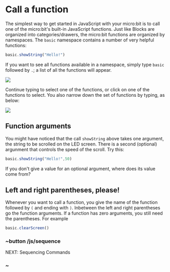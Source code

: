 # Call a function

The simplest way to get started in JavaScript with your micro:bit is to
call one of the micro:bit's built-in JavaScript functions. Just like Blocks
are organized into categories/drawers, the micro:bit functions are organized by
namespaces.  The `basic` namespace contains a number of very helpful
functions:

```typescript
basic.showString("Hello!")
```

If you want to see all functions available in a namespace, simply type `basic`
followed by `.`; a list of all the functions will appear. 

![](/static/mb/js/basicFuns.png)

Continue typing to select one of the functions, or click on one of the functions
to select. You also narrow down the set of functions by typing, as below:

![](/static/mb/js/basicIntell.png)

## Function arguments

You might have noticed that the call `showString` above takes one argument, 
the string to be scrolled on the LED screen. There is a second (optional)
argunment that controls the speed of the scroll. Try this:

```typescript
basic.showString("Hello!",50)
```

If you don't give a value for an optional argument, where does its value
come from?

## Left and right parentheses, please!

Whenever you want to call a function, you give the name of the function
followed by `(` and ending with `)`. Inbetween the left and right
parentheses go the function arguments.  If a function has zero arguments, you still
need the parentheses. For example

```typescript
basic.clearScreen()
```

### ~button /js/sequence
NEXT: Sequencing Commands
### ~
